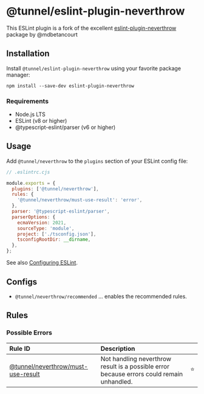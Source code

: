 # @tunnel/eslint-plugin-neverthrow

This ESLint plugin is a fork of the excellent [eslint-plugin-neverthrow](https://github.com/mdbetancourt/eslint-plugin-neverthrow) package by @mdbetancourt

## Installation

Install `@tunnel/eslint-plugin-neverthrow` using your favorite package manager:

```shell
npm install --save-dev eslint-plugin-neverthrow
```

### Requirements

- Node.js LTS
- ESLint (v8 or higher)
- @typescript-eslint/parser (v6 or higher)

## Usage

Add `@tunnel/neverthrow` to the `plugins` section of your ESLint config file:

```js
// .eslintrc.cjs

module.exports = {
  plugins: ['@tunnel/neverthrow'],
  rules: {
    '@tunnel/neverthrow/must-use-result': 'error',
  },
  parser: '@typescript-eslint/parser',
  parserOptions: {
    ecmaVersion: 2021,
    sourceType: 'module',
    project: ['./tsconfig.json'],
    tsconfigRootDir: __dirname,
  },
};
```

See also [Configuring ESLint](https://eslint.org/docs/user-guide/configuring).

## Configs

- `@tunnel/neverthrow/recommended` ... enables the recommended rules.

## Rules

<!--RULE_TABLE_BEGIN-->

### Possible Errors

| Rule ID                                                       | Description                                                                                |     |
| :------------------------------------------------------------ | :----------------------------------------------------------------------------------------- | :-: |
| [@tunnel/neverthrow/must-use-result](./docs/rules/must-use-result.md) | Not handling neverthrow result is a possible error because errors could remain unhandled. | ⭐️ |

<!--RULE_TABLE_END-->
